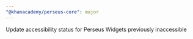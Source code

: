 ```yaml
---
"@khanacademy/perseus-core": major
---
```


Update accessibility status for Perseus Widgets previously inaccessible
